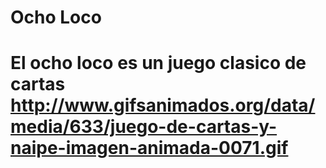 <h1> Ocho Loco <h1>
  
 El ocho loco es un juego clasico de cartas 
 http://www.gifsanimados.org/data/media/633/juego-de-cartas-y-naipe-imagen-animada-0071.gif
